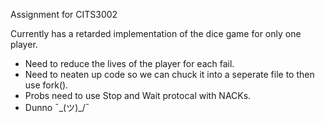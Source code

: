 Assignment for CITS3002

Currently has a retarded implementation of the dice game for only one player.

* Need to reduce the lives of the player for each fail.
* Need to neaten up code so we can chuck it into a seperate file to then use fork().
* Probs need to use Stop and Wait protocal with NACKs.
* Dunno ¯\_(ツ)_/¯
